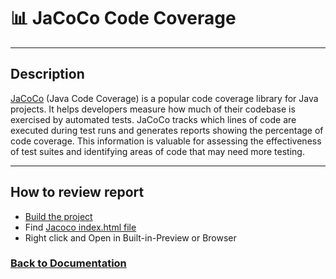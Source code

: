 # 📊 JaCoCo Code Coverage

___

## Description


[JaCoCo][jacoco-article] (Java Code Coverage) is a popular code coverage library for Java projects. It helps developers 
measure how much of their codebase is exercised by automated tests. JaCoCo tracks which lines of code are executed 
during test runs and generates reports showing the percentage of code coverage. This information is valuable for 
assessing the effectiveness of test suites and identifying areas of code that may need more testing.

___

## How to review report

- [Build the project][build-section]
- Find [Jacoco index.html file](../target/site/jacoco)
- Right click and Open in Built-in-Preview or Browser


### [Back to Documentation](../README.md)


[jacoco-article]: https://www.baeldung.com/jacoco
[build-section]: ../README.md#-build-the-application